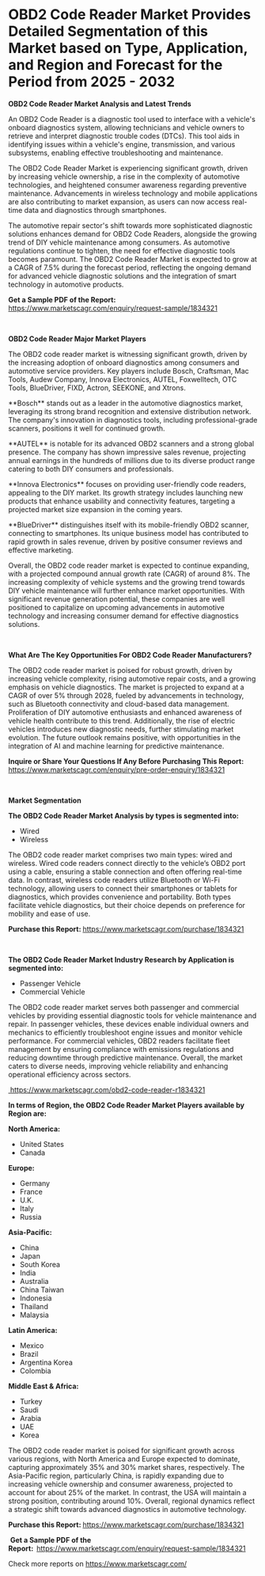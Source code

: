 <p><h1>OBD2 Code Reader Market Provides Detailed Segmentation of this Market based on Type, Application, and Region and Forecast for the Period from 2025 - 2032</h1></p><p><strong>OBD2 Code Reader Market Analysis and Latest Trends</strong></p>
<p><p>An OBD2 Code Reader is a diagnostic tool used to interface with a vehicle's onboard diagnostics system, allowing technicians and vehicle owners to retrieve and interpret diagnostic trouble codes (DTCs). This tool aids in identifying issues within a vehicle's engine, transmission, and various subsystems, enabling effective troubleshooting and maintenance. </p><p>The OBD2 Code Reader Market is experiencing significant growth, driven by increasing vehicle ownership, a rise in the complexity of automotive technologies, and heightened consumer awareness regarding preventive maintenance. Advancements in wireless technology and mobile applications are also contributing to market expansion, as users can now access real-time data and diagnostics through smartphones. </p><p>The automotive repair sector's shift towards more sophisticated diagnostic solutions enhances demand for OBD2 Code Readers, alongside the growing trend of DIY vehicle maintenance among consumers. As automotive regulations continue to tighten, the need for effective diagnostic tools becomes paramount. The OBD2 Code Reader Market is expected to grow at a CAGR of 7.5% during the forecast period, reflecting the ongoing demand for advanced vehicle diagnostic solutions and the integration of smart technology in automotive products.</p></p>
<p><strong>Get a Sample PDF of the Report:&nbsp;</strong> <a href="https://www.marketscagr.com/enquiry/request-sample/1834321?utm_campaign=3454&utm_medium=2&utm_source=Github&utm_content=ia&utm_term=30032025&utm_id=obd2-code-reader">https://www.marketscagr.com/enquiry/request-sample/1834321</a></p>
<p>&nbsp;</p>
<p><strong>OBD2 Code Reader Major Market Players</strong></p>
<p><p>The OBD2 code reader market is witnessing significant growth, driven by the increasing adoption of onboard diagnostics among consumers and automotive service providers. Key players include Bosch, Craftsman, Mac Tools, Audew Company, Innova Electronics, AUTEL, Foxwelltech, OTC Tools, BlueDriver, FIXD, Actron, SEEKONE, and Xtrons.</p><p>**Bosch** stands out as a leader in the automotive diagnostics market, leveraging its strong brand recognition and extensive distribution network. The company's innovation in diagnostics tools, including professional-grade scanners, positions it well for continued growth. </p><p>**AUTEL** is notable for its advanced OBD2 scanners and a strong global presence. The company has shown impressive sales revenue, projecting annual earnings in the hundreds of millions due to its diverse product range catering to both DIY consumers and professionals.</p><p>**Innova Electronics** focuses on providing user-friendly code readers, appealing to the DIY market. Its growth strategy includes launching new products that enhance usability and connectivity features, targeting a projected market size expansion in the coming years.</p><p>**BlueDriver** distinguishes itself with its mobile-friendly OBD2 scanner, connecting to smartphones. Its unique business model has contributed to rapid growth in sales revenue, driven by positive consumer reviews and effective marketing.</p><p>Overall, the OBD2 code reader market is expected to continue expanding, with a projected compound annual growth rate (CAGR) of around 8%. The increasing complexity of vehicle systems and the growing trend towards DIY vehicle maintenance will further enhance market opportunities. With significant revenue generation potential, these companies are well positioned to capitalize on upcoming advancements in automotive technology and increasing consumer demand for effective diagnostics solutions.</p></p>
<p>&nbsp;</p>
<p><strong>What Are The Key Opportunities For OBD2 Code Reader Manufacturers?</strong></p>
<p><p>The OBD2 code reader market is poised for robust growth, driven by increasing vehicle complexity, rising automotive repair costs, and a growing emphasis on vehicle diagnostics. The market is projected to expand at a CAGR of over 5% through 2028, fueled by advancements in technology, such as Bluetooth connectivity and cloud-based data management. Proliferation of DIY automotive enthusiasts and enhanced awareness of vehicle health contribute to this trend. Additionally, the rise of electric vehicles introduces new diagnostic needs, further stimulating market evolution. The future outlook remains positive, with opportunities in the integration of AI and machine learning for predictive maintenance.</p></p>
<p><strong>Inquire or Share Your Questions If Any Before Purchasing This Report:</strong> <a href="https://www.marketscagr.com/enquiry/pre-order-enquiry/1834321?utm_campaign=3454&utm_medium=2&utm_source=Github&utm_content=ia&utm_term=30032025&utm_id=obd2-code-reader">https://www.marketscagr.com/enquiry/pre-order-enquiry/1834321</a></p>
<p>&nbsp;</p>
<p><strong>Market Segmentation</strong></p>
<p><strong>The OBD2 Code Reader Market Analysis by types is segmented into:</strong></p>
<p><ul><li>Wired</li><li>Wireless</li></ul></p>
<p><p>The OBD2 code reader market comprises two main types: wired and wireless. Wired code readers connect directly to the vehicle’s OBD2 port using a cable, ensuring a stable connection and often offering real-time data. In contrast, wireless code readers utilize Bluetooth or Wi-Fi technology, allowing users to connect their smartphones or tablets for diagnostics, which provides convenience and portability. Both types facilitate vehicle diagnostics, but their choice depends on preference for mobility and ease of use.</p></p>
<p><strong>Purchase this Report:&nbsp;</strong><a href="https://www.marketscagr.com/purchase/1834321?utm_campaign=3454&utm_medium=2&utm_source=Github&utm_content=ia&utm_term=30032025&utm_id=obd2-code-reader">https://www.marketscagr.com/purchase/1834321</a></p>
<p>&nbsp;</p>
<p><strong>The OBD2 Code Reader Market Industry Research by Application is segmented into:</strong></p>
<p><ul><li>Passenger Vehicle</li><li>Commercial Vehicle</li></ul></p>
<p><p>The OBD2 code reader market serves both passenger and commercial vehicles by providing essential diagnostic tools for vehicle maintenance and repair. In passenger vehicles, these devices enable individual owners and mechanics to efficiently troubleshoot engine issues and monitor vehicle performance. For commercial vehicles, OBD2 readers facilitate fleet management by ensuring compliance with emissions regulations and reducing downtime through predictive maintenance. Overall, the market caters to diverse needs, improving vehicle reliability and enhancing operational efficiency across sectors.</p></p>
<p><a href="https://www.marketscagr.com/obd2-code-reader-r1834321?utm_campaign=3454&utm_medium=2&utm_source=Github&utm_content=ia&utm_term=30032025&utm_id=obd2-code-reader">&nbsp;https://www.marketscagr.com/obd2-code-reader-r1834321</a></p>
<p><strong>In terms of Region, the OBD2 Code Reader Market Players available by Region are:</strong></p>
<p>
    <p> <strong> North America: </strong>
        <ul>
            <li>United States</li>
            <li>Canada</li>
        </ul>
        </p> 
    <p> <strong> Europe: </strong>
        <ul>
            <li>Germany</li>
            <li>France</li>
            <li>U.K.</li>
            <li>Italy</li>
            <li>Russia</li>
        </ul>
        </p> 
    <p> <strong> Asia-Pacific: </strong>
        <ul>
            <li>China</li>
            <li>Japan</li>
            <li>South Korea</li>
            <li>India</li>
            <li>Australia</li>
            <li>China Taiwan</li>
            <li>Indonesia</li>
            <li>Thailand</li>
            <li>Malaysia</li>
        </ul>
        </p> 
    <p> <strong> Latin America: </strong>
        <ul>
            <li>Mexico</li>
            <li>Brazil</li>
            <li>Argentina Korea</li>
            <li>Colombia</li>
        </ul>
        </p> 
    <p> <strong> Middle East & Africa: </strong>
        <ul>
            <li>Turkey</li>
            <li>Saudi</li>
            <li>Arabia</li>
            <li>UAE</li>
            <li>Korea</li>
        </ul>
    </p>
    </p>
<p><p>The OBD2 code reader market is poised for significant growth across various regions, with North America and Europe expected to dominate, capturing approximately 35% and 30% market shares, respectively. The Asia-Pacific region, particularly China, is rapidly expanding due to increasing vehicle ownership and consumer awareness, projected to account for about 25% of the market. In contrast, the USA will maintain a strong position, contributing around 10%. Overall, regional dynamics reflect a strategic shift towards advanced diagnostics in automotive technology.</p></p>
<p><strong>Purchase this Report: </strong><a href="https://www.marketscagr.com/purchase/1834321?utm_campaign=3454&utm_medium=2&utm_source=Github&utm_content=ia&utm_term=30032025&utm_id=obd2-code-reader">https://www.marketscagr.com/purchase/1834321</a></p>
<p>&nbsp;<strong>Get a Sample PDF of the Report:&nbsp;&nbsp;</strong><a href="https://www.marketscagr.com/enquiry/request-sample/1834321?utm_campaign=3454&utm_medium=2&utm_source=Github&utm_content=ia&utm_term=30032025&utm_id=obd2-code-reader">https://www.marketscagr.com/enquiry/request-sample/1834321</a></p>
<p><strong></strong></p>
<p>Check more reports on <a href="https://www.marketscagr.com/?utm_campaign=3454&utm_medium=2&utm_source=Github&utm_content=ia&utm_term=30032025&utm_id=obd2-code-reader">https://www.marketscagr.com/</a></p>